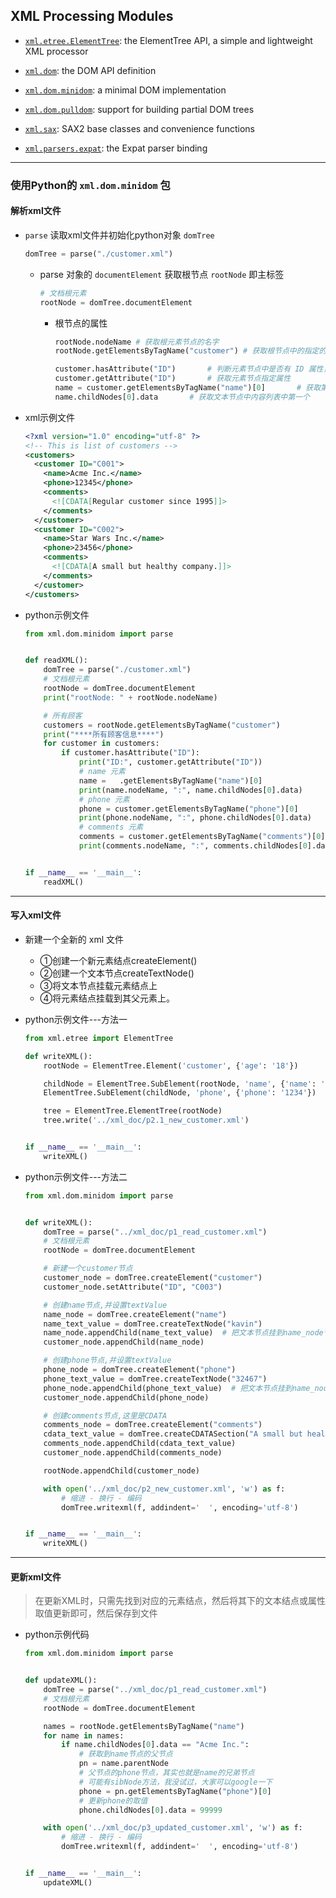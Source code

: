 ## XML Processing Modules

- [`xml.etree.ElementTree`](https://docs.python.org/2/library/xml.etree.elementtree.html#module-xml.etree.ElementTree): the ElementTree API, a simple and lightweight XML processor

- [`xml.dom`](https://docs.python.org/2/library/xml.dom.html#module-xml.dom): the DOM API definition
- [`xml.dom.minidom`](https://docs.python.org/2/library/xml.dom.minidom.html#module-xml.dom.minidom): a minimal DOM implementation
- [`xml.dom.pulldom`](https://docs.python.org/2/library/xml.dom.pulldom.html#module-xml.dom.pulldom): support for building partial DOM trees

- [`xml.sax`](https://docs.python.org/2/library/xml.sax.html#module-xml.sax): SAX2 base classes and convenience functions
- [`xml.parsers.expat`](https://docs.python.org/2/library/pyexpat.html#module-xml.parsers.expat): the Expat parser binding



---



### 使用Python的  `xml.dom.minidom`  包



#### 解析xml文件

- `parse`  读取xml文件并初始化python对象 `domTree`

  ```python
  domTree = parse("./customer.xml")
  ```

  - parse 对象的 `documentElement`  获取根节点 `rootNode` 即主标签

    ```python
    # 文档根元素
    rootNode = domTree.documentElement
    ```

    - 根节点的属性

      ```python
      rootNode.nodeName	# 获取根元素节点的名字
      rootNode.getElementsByTagName("customer")	# 获取根节点中的指定的子元素节点(customer)列表
      
      customer.hasAttribute("ID")		# 判断元素节点中是否有 ID 属性，(注意区分属性与子元素节点的区别，属性紧跟在标签尖括号内<>, 子元素节点是下一级元素节点)
      customer.getAttribute("ID")		# 获取元素节点指定属性
      name = customer.getElementsByTagName("name")[0]		# 获取第一个指定文本节点
      name.childNodes[0].data		# 获取文本节点中内容列表中第一个
      ```

- xml示例文件

  ```xml
  <?xml version="1.0" encoding="utf-8" ?>
  <!-- This is list of customers -->
  <customers>
    <customer ID="C001">
      <name>Acme Inc.</name>
      <phone>12345</phone>
      <comments>
        <![CDATA[Regular customer since 1995]]>
      </comments>
    </customer>
    <customer ID="C002">
      <name>Star Wars Inc.</name>
      <phone>23456</phone>
      <comments>
        <![CDATA[A small but healthy company.]]>
      </comments>
    </customer>
  </customers>
  ```

  

- python示例文件

  ```python
  from xml.dom.minidom import parse
  
  
  def readXML():
      domTree = parse("./customer.xml")
      # 文档根元素
      rootNode = domTree.documentElement
      print("rootNode: " + rootNode.nodeName)
  
      # 所有顾客
      customers = rootNode.getElementsByTagName("customer")
      print("****所有顾客信息****")
      for customer in customers:
          if customer.hasAttribute("ID"):
              print("ID:", customer.getAttribute("ID"))
              # name 元素
              name =   .getElementsByTagName("name")[0]
              print(name.nodeName, ":", name.childNodes[0].data)
              # phone 元素
              phone = customer.getElementsByTagName("phone")[0]
              print(phone.nodeName, ":", phone.childNodes[0].data)
              # comments 元素
              comments = customer.getElementsByTagName("comments")[0]
              print(comments.nodeName, ":", comments.childNodes[0].data)
  
  
  if __name__ == '__main__':
      readXML()
  ```





---



#### 写入xml文件

- 新建一个全新的 xml 文件

  - ①创建一个新元素结点createElement()
  - ②创建一个文本节点createTextNode()
  - ③将文本节点挂载元素结点上
  - ④将元素结点挂载到其父元素上。

  

- python示例文件---方法一

  ```python
  from xml.etree import ElementTree
  
  def writeXML():
      rootNode = ElementTree.Element('customer', {'age': '18'})
  
      childNode = ElementTree.SubElement(rootNode, 'name', {'name': 'abc'})
      ElementTree.SubElement(childNode, 'phone', {'phone': '1234'})
  
      tree = ElementTree.ElementTree(rootNode)
      tree.write('../xml_doc/p2.1_new_customer.xml')
  
  
  if __name__ == '__main__':
      writeXML()
  ```



- python示例文件---方法二

  ```python
  from xml.dom.minidom import parse
  
  
  def writeXML():
      domTree = parse("../xml_doc/p1_read_customer.xml")
      # 文档根元素
      rootNode = domTree.documentElement
  
      # 新建一个customer节点
      customer_node = domTree.createElement("customer")
      customer_node.setAttribute("ID", "C003")
  
      # 创建name节点,并设置textValue
      name_node = domTree.createElement("name")
      name_text_value = domTree.createTextNode("kavin")
      name_node.appendChild(name_text_value)  # 把文本节点挂到name_node节点
      customer_node.appendChild(name_node)
  
      # 创建phone节点,并设置textValue
      phone_node = domTree.createElement("phone")
      phone_text_value = domTree.createTextNode("32467")
      phone_node.appendChild(phone_text_value)  # 把文本节点挂到name_node节点
      customer_node.appendChild(phone_node)
  
      # 创建comments节点,这里是CDATA
      comments_node = domTree.createElement("comments")
      cdata_text_value = domTree.createCDATASection("A small but healthy company.")
      comments_node.appendChild(cdata_text_value)
      customer_node.appendChild(comments_node)
  
      rootNode.appendChild(customer_node)
  
      with open('../xml_doc/p2_new_customer.xml', 'w') as f:
          # 缩进 - 换行 - 编码
          domTree.writexml(f, addindent='  ', encoding='utf-8')
  
  
  if __name__ == '__main__':
      writeXML()
  ```



---



#### 更新xml文件

> 在更新XML时，只需先找到对应的元素结点，然后将其下的文本结点或属性取值更新即可，然后保存到文件



- python示例代码

  ```python
  from xml.dom.minidom import parse
  
  
  def updateXML():
      domTree = parse("../xml_doc/p1_read_customer.xml")
      # 文档根元素
      rootNode = domTree.documentElement
  
      names = rootNode.getElementsByTagName("name")
      for name in names:
          if name.childNodes[0].data == "Acme Inc.":
              # 获取到name节点的父节点
              pn = name.parentNode
              # 父节点的phone节点，其实也就是name的兄弟节点
              # 可能有sibNode方法，我没试过，大家可以google一下
              phone = pn.getElementsByTagName("phone")[0]
              # 更新phone的取值
              phone.childNodes[0].data = 99999
  
      with open('../xml_doc/p3_updated_customer.xml', 'w') as f:
          # 缩进 - 换行 - 编码
          domTree.writexml(f, addindent='  ', encoding='utf-8')
  
  
  if __name__ == '__main__':
      updateXML()
  ```